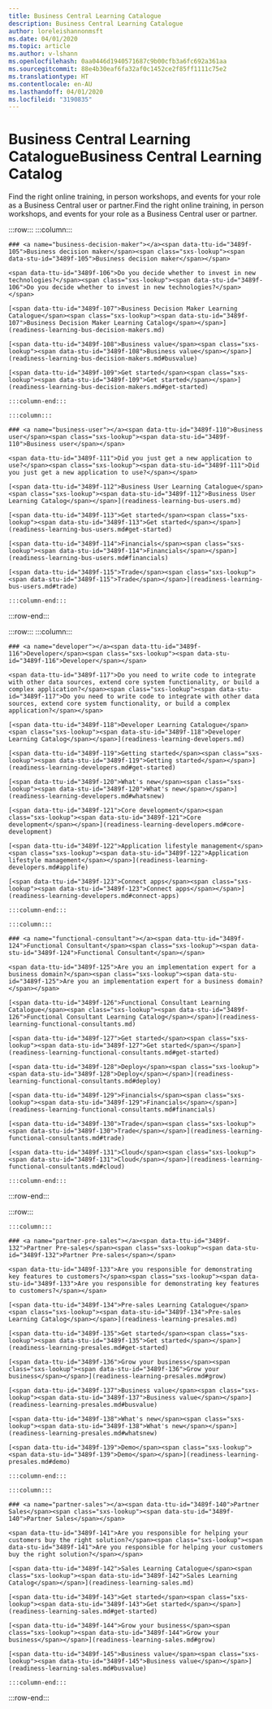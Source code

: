 ```yaml
---
title: Business Central Learning Catalogue
description: Business Central Learning Catalogue
author: loreleishannonmsft
ms.date: 04/01/2020
ms.topic: article
ms.author: v-lshann
ms.openlocfilehash: 0aa0446d1940571687c9b00cfb3a6fc692a361aa
ms.sourcegitcommit: 88e4b30eaf6fa32af0c1452ce2f85ff1111c75e2
ms.translationtype: HT
ms.contentlocale: en-AU
ms.lasthandoff: 04/01/2020
ms.locfileid: "3190835"
---
```

# <a name="business-central-learning-catalog"></a><span data-ttu-id="3489f-103">Business Central Learning Catalogue</span><span class="sxs-lookup"><span data-stu-id="3489f-103">Business Central Learning Catalog</span></span>
<span data-ttu-id="3489f-104">Find the right online training, in person workshops, and events for your role as a Business Central user or partner.</span><span class="sxs-lookup"><span data-stu-id="3489f-104">Find the right online training, in person workshops, and events for your role as a Business Central user or partner.</span></span>

:::row:::
    :::column:::

    ### <a name="business-decision-maker"></a><span data-ttu-id="3489f-105">Business decision maker</span><span class="sxs-lookup"><span data-stu-id="3489f-105">Business decision maker</span></span>

    <span data-ttu-id="3489f-106">Do you decide whether to invest in new technologies?</span><span class="sxs-lookup"><span data-stu-id="3489f-106">Do you decide whether to invest in new technologies?</span></span> 

    [<span data-ttu-id="3489f-107">Business Decision Maker Learning Catalogue</span><span class="sxs-lookup"><span data-stu-id="3489f-107">Business Decision Maker Learning Catalog</span></span>](readiness-learning-bus-decision-makers.md)

    [<span data-ttu-id="3489f-108">Business value</span><span class="sxs-lookup"><span data-stu-id="3489f-108">Business value</span></span>](readiness-learning-bus-decision-makers.md#busvalue)

    [<span data-ttu-id="3489f-109">Get started</span><span class="sxs-lookup"><span data-stu-id="3489f-109">Get started</span></span>](readiness-learning-bus-decision-makers.md#get-started)

    :::column-end:::

    :::column:::

    ### <a name="business-user"></a><span data-ttu-id="3489f-110">Business user</span><span class="sxs-lookup"><span data-stu-id="3489f-110">Business user</span></span>

    <span data-ttu-id="3489f-111">Did you just get a new application to use?</span><span class="sxs-lookup"><span data-stu-id="3489f-111">Did you just get a new application to use?</span></span> 

    [<span data-ttu-id="3489f-112">Business User Learning Catalogue</span><span class="sxs-lookup"><span data-stu-id="3489f-112">Business User Learning Catalog</span></span>](readiness-learning-bus-users.md)

    [<span data-ttu-id="3489f-113">Get started</span><span class="sxs-lookup"><span data-stu-id="3489f-113">Get started</span></span>](readiness-learning-bus-users.md#get-started)

    [<span data-ttu-id="3489f-114">Financials</span><span class="sxs-lookup"><span data-stu-id="3489f-114">Financials</span></span>](readiness-learning-bus-users.md#financials)

    [<span data-ttu-id="3489f-115">Trade</span><span class="sxs-lookup"><span data-stu-id="3489f-115">Trade</span></span>](readiness-learning-bus-users.md#trade)

    :::column-end:::

:::row-end:::

:::row:::
    :::column:::

    ### <a name="developer"></a><span data-ttu-id="3489f-116">Developer</span><span class="sxs-lookup"><span data-stu-id="3489f-116">Developer</span></span>

    <span data-ttu-id="3489f-117">Do you need to write code to integrate with other data sources, extend core system functionality, or build a complex application?</span><span class="sxs-lookup"><span data-stu-id="3489f-117">Do you need to write code to integrate with other data sources, extend core system functionality, or build a complex application?</span></span>

    [<span data-ttu-id="3489f-118">Developer Learning Catalogue</span><span class="sxs-lookup"><span data-stu-id="3489f-118">Developer Learning Catalog</span></span>](readiness-learning-developers.md)

    [<span data-ttu-id="3489f-119">Getting started</span><span class="sxs-lookup"><span data-stu-id="3489f-119">Getting started</span></span>](readiness-learning-developers.md#get-started)

    [<span data-ttu-id="3489f-120">What's new</span><span class="sxs-lookup"><span data-stu-id="3489f-120">What's new</span></span>](readiness-learning-developers.md#whatsnew)

    [<span data-ttu-id="3489f-121">Core development</span><span class="sxs-lookup"><span data-stu-id="3489f-121">Core development</span></span>](readiness-learning-developers.md#core-development)

    [<span data-ttu-id="3489f-122">Application lifestyle management</span><span class="sxs-lookup"><span data-stu-id="3489f-122">Application lifestyle management</span></span>](readiness-learning-developers.md#applife)

    [<span data-ttu-id="3489f-123">Connect apps</span><span class="sxs-lookup"><span data-stu-id="3489f-123">Connect apps</span></span>](readiness-learning-developers.md#connect-apps)

    :::column-end:::

    :::column:::

    ### <a name="functional-consultant"></a><span data-ttu-id="3489f-124">Functional Consultant</span><span class="sxs-lookup"><span data-stu-id="3489f-124">Functional Consultant</span></span>
    
    <span data-ttu-id="3489f-125">Are you an implementation expert for a business domain?</span><span class="sxs-lookup"><span data-stu-id="3489f-125">Are you an implementation expert for a business domain?</span></span> 

    [<span data-ttu-id="3489f-126">Functional Consultant Learning Catalogue</span><span class="sxs-lookup"><span data-stu-id="3489f-126">Functional Consultant Learning Catalog</span></span>](readiness-learning-functional-consultants.md)

    [<span data-ttu-id="3489f-127">Get started</span><span class="sxs-lookup"><span data-stu-id="3489f-127">Get started</span></span>](readiness-learning-functional-consultants.md#get-started)

    [<span data-ttu-id="3489f-128">Deploy</span><span class="sxs-lookup"><span data-stu-id="3489f-128">Deploy</span></span>](readiness-learning-functional-consultants.md#deploy)

    [<span data-ttu-id="3489f-129">Financials</span><span class="sxs-lookup"><span data-stu-id="3489f-129">Financials</span></span>](readiness-learning-functional-consultants.md#financials)

    [<span data-ttu-id="3489f-130">Trade</span><span class="sxs-lookup"><span data-stu-id="3489f-130">Trade</span></span>](readiness-learning-functional-consultants.md#trade)

    [<span data-ttu-id="3489f-131">Cloud</span><span class="sxs-lookup"><span data-stu-id="3489f-131">Cloud</span></span>](readiness-learning-functional-consultants.md#cloud)

    :::column-end:::

:::row-end:::

:::row:::

    :::column:::

    ### <a name="partner-pre-sales"></a><span data-ttu-id="3489f-132">Partner Pre-sales</span><span class="sxs-lookup"><span data-stu-id="3489f-132">Partner Pre-sales</span></span>

    <span data-ttu-id="3489f-133">Are you responsible for demonstrating key features to customers?</span><span class="sxs-lookup"><span data-stu-id="3489f-133">Are you responsible for demonstrating key features to customers?</span></span> 

    [<span data-ttu-id="3489f-134">Pre-sales Learning Catalogue</span><span class="sxs-lookup"><span data-stu-id="3489f-134">Pre-sales Learning Catalog</span></span>](readiness-learning-presales.md)

    [<span data-ttu-id="3489f-135">Get started</span><span class="sxs-lookup"><span data-stu-id="3489f-135">Get started</span></span>](readiness-learning-presales.md#get-started)

    [<span data-ttu-id="3489f-136">Grow your business</span><span class="sxs-lookup"><span data-stu-id="3489f-136">Grow your business</span></span>](readiness-learning-presales.md#grow)

    [<span data-ttu-id="3489f-137">Business value</span><span class="sxs-lookup"><span data-stu-id="3489f-137">Business value</span></span>](readiness-learning-presales.md#busvalue)

    [<span data-ttu-id="3489f-138">What's new</span><span class="sxs-lookup"><span data-stu-id="3489f-138">What's new</span></span>](readiness-learning-presales.md#whatsnew)

    [<span data-ttu-id="3489f-139">Demo</span><span class="sxs-lookup"><span data-stu-id="3489f-139">Demo</span></span>](readiness-learning-presales.md#demo)

    :::column-end:::

    :::column:::

    ### <a name="partner-sales"></a><span data-ttu-id="3489f-140">Partner Sales</span><span class="sxs-lookup"><span data-stu-id="3489f-140">Partner Sales</span></span>

    <span data-ttu-id="3489f-141">Are you responsible for helping your customers buy the right solution?</span><span class="sxs-lookup"><span data-stu-id="3489f-141">Are you responsible for helping your customers buy the right solution?</span></span> 

    [<span data-ttu-id="3489f-142">Sales Learning Catalogue</span><span class="sxs-lookup"><span data-stu-id="3489f-142">Sales Learning Catalog</span></span>](readiness-learning-sales.md)

    [<span data-ttu-id="3489f-143">Get started</span><span class="sxs-lookup"><span data-stu-id="3489f-143">Get started</span></span>](readiness-learning-sales.md#get-started)

    [<span data-ttu-id="3489f-144">Grow your business</span><span class="sxs-lookup"><span data-stu-id="3489f-144">Grow your business</span></span>](readiness-learning-sales.md#grow)

    [<span data-ttu-id="3489f-145">Business value</span><span class="sxs-lookup"><span data-stu-id="3489f-145">Business value</span></span>](readiness-learning-sales.md#busvalue)

    :::column-end:::

:::row-end:::

